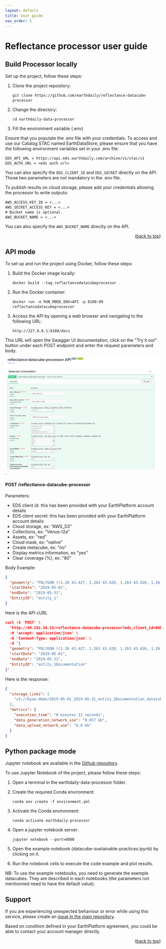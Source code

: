 ```yaml
---
layout: default
title: User guide
nav_order: 5
---
```



# Reflectance processor user guide

## Build Processor locally

Set up the project, follow these steps:

1. Clone the project repository:

    ```
    git clone https://github.com/earthdaily/reflectance-datacube-processor
    ```

2. Change the directory:

    ```
    cd earthdaily-data-processor
    ```

3. Fill the environment variable (.env)

Ensure that you populate the .env file with your credentials.
To access and use our Catalog STAC named EarthDataStore, please ensure that you have the following environment variables set in your .env file:

```
EDS_API_URL = https://api.eds.earthdaily.com/archive/v1/stac/v1
EDS_AUTH_URL = <eds auth url>
```
You can also specify the <code>EDS_CLIENT_ID</code> and <code>EDS_SECRET</code> direclty on the API. Those two parameters are not mandatory in the .env file. 

To publish results on cloud storage, please add your credentials allowing the processor to write outputs:

```
AWS_ACCESS_KEY_ID = <...>
AWS_SECRET_ACCESS_KEY = <...>
# Bucket name is optional.
AWS_BUCKET_NAME = <...> 

```

You can also specify the <code>AWS_BUCKET_NAME</code> direclty on the API.

<p align="right">(<a href="#top">back to top</a>)</p>


## API mode

To set up and run the project using Docker, follow these steps:

1. Build the Docker image locally:

    ```
    docker build --tag reflectancedatacubeprocessor .
    ```

2. Run the Docker container:

    ```
    docker run -e RUN_MODE_ENV=API -p 8100:80 reflectancedatacubeprocessor
    ```

3. Access the API by opening a web browser and navigating to the following URL:

    ```
    http://127.0.0.1:8100/docs
    ```

This URL will open the Swagger UI documentation, click on the "Try it out" button under each POST endpoint and enter the request parameters and body.

![Reflectance Datacube API](images/ReflectanceDataCube_API.png "Reflectance Datacube API").


#### POST /reflectiance-datacube-processor

Parameters:

- EDS client id: this has been provided with your EarthPlatform account details
- EDS client secret: this has been provided with your EarthPlatform account details
- Cloud storage, ex: "AWS_S3"
- Collections, ex: "Venus-l2a"
- Assets, ex: "red"
- Cloud mask, ex: "native"
- Create metacube, ex: "no"
- Display metrics information, ex "yes"
- Clear coverage (%), ex: "80"

Body Example:

```json
{
  "geometry": "POLYGON ((1.26 43.427, 1.263 43.428, 1.263 43.426, 1.26 43.426, 1.26 43.427))",
  "startDate": "2019-05-01",
  "endDate": "2019-05-31",
  "EntityID": "entity_1"
}
```

Here is the API cURL

```json
curl -X 'POST' \
  'http://44.192.34.13/reflectance-datacube-processor?eds_client_id=66ksg23po0pp7pdv302ibinsoi&eds_client_secret=f1dlfqt1a0h0ona1mjjppjgmqbccena35u48np3v4pm561a0o27&Cloud%20Storage=AWS_S3&AWS%20S3%20bucket%20name=byoa-demo&Collections=Sentinel-2%20L2A&Collections=Landsat%20C2L2&Assets=red&Assets=green&Assets=nir&Cloud%20Mask=native&Create%20Metacube=Yes&Display%20metrics%20information%20%28bandwidth%20consumption%2C%20duration%29=Yes&Clear%20Coverage%20%28%25%29=100' \
  -H 'accept: application/json' \
  -H 'Content-Type: application/json' \
  -d '{
  "geometry": "POLYGON ((1.26 43.427, 1.263 43.428, 1.263 43.426, 1.26 43.426, 1.26 43.427))",
  "startDate": "2019-05-01",
  "endDate": "2019-05-31",
  "EntityID": "entity_1Documentation"
}'
```

Here is the response:

```json
{
  "storage_links": [
    "s3://byoa-demo/2019-05-01_2019-05-31_entity_1Documentation_datacube.zarr"
  ],
  "metrics": {
    "execution_time": "0 minutes 12 seconds",
    "data_generation_network_use": "0.057 Gb",
    "data_upload_network_use": "0.0 Gb"
  }
}
```

## Python package mode

Jupyter notebook are available in the [Github repository](https://github.com/earthdaily/reflectance-datacube-processor/tree/main/notebooks).

To use Jupyter Notebook of the project, please follow these steps:

1. Open a terminal in the earthdaily-data-processor folder.

2. Create the required Conda environment:

    ```
    conda env create -f environment.yml
    ```

3. Activate the Conda environment:

    ```
    conda activate earthdaily-processor
    ```

4. Open a jupyter notebook server:

    ```
    jupyter notebook --port=8080
    ```

5. Open the example notebook (datacube-sustainable-practices.ipynb) by clicking on it.

6. Run the notebook cells to execute the code example and plot results.

NB: To use the example notebooks, you need to generate the exemple datacubes.
They are described in each notebooks (the parameters not mentionned need to have the default value).

## Support

If you are experiencing unexpected behaviour or error while using this service, please create an [issue in the main repository](https://github.com/earthdaily/reflectance-datacube-processor/issues).

Based on condition defined in your EarthPlatform agreement, you could be able to contact your account manager directly.

<p align="right">(<a href="#top">back to top</a>)</p>
